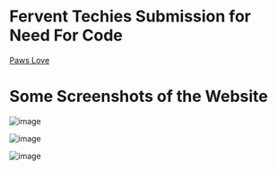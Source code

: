 # Fervent Techies Submission for Need For Code

[Paws Love](https://paws-love.netlify.app/)

# Some Screenshots of the Website
![image](https://user-images.githubusercontent.com/60831483/181995327-f4269ef5-aedc-4ecc-b046-3fdf4cf01744.png)

![image](https://user-images.githubusercontent.com/60831483/181995325-487d2596-9806-4858-9405-1f65d449ed68.png)

![image](https://user-images.githubusercontent.com/60831483/181995318-5039180d-4578-42a1-a058-f59c93496076.png)

